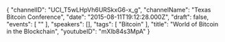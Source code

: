 {
    "channelID": "UCI_T5wLHpVh6URSkxG6-x_g",
    "channelName": "Texas Bitcoin Conference",
    "date": "2015-08-11T19:12:28.000Z",
    "draft": false,
    "events": [
        ""
    ],
    "speakers": [],
    "tags": [
        "Bitcoin"
    ],
    "title": "World of Bitcoin in the Blockchain",
    "youtubeID": "mXlb84s3MpA"
}
